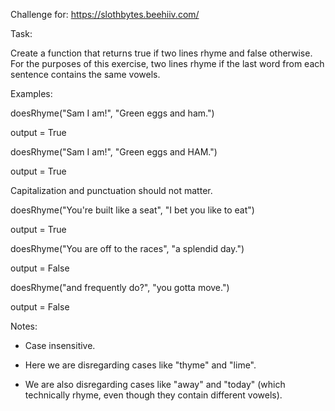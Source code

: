 Challenge for: https://slothbytes.beehiiv.com/

Task:

Create a function that returns true if two lines rhyme and false otherwise. For the purposes of this exercise, two lines rhyme if the last word from each sentence contains the same vowels.

Examples:

doesRhyme("Sam I am!", "Green eggs and ham.")

output = True

doesRhyme("Sam I am!", "Green eggs and HAM.")

output = True

Capitalization and punctuation should not matter.

doesRhyme("You're built like a seat", "I bet you like to eat")

output = True

doesRhyme("You are off to the races", "a splendid day.")

output = False

doesRhyme("and frequently do?", "you gotta move.")

output = False

Notes:

- Case insensitive.

- Here we are disregarding cases like "thyme" and "lime".

- We are also disregarding cases like "away" and "today" (which technically rhyme, even though they contain different vowels).
